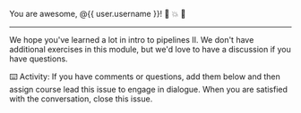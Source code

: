 You are awesome, @{{ user.username }}! :star2: :collision: :tropical_fish:

---

We hope you've learned a lot in intro to pipelines II. We don't have additional exercises in this module, but we'd love to have a discussion if you have questions. 


:keyboard: Activity: If you have comments or questions, add them below and then assign course lead this issue to engage in dialogue. When you are satisfied with the conversation, close this issue.


